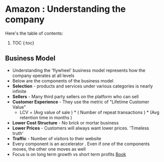 # Amazon : Understanding the company

Here's the table of contents:

1. TOC
{:toc}

## Business Model 
- Understanding the 'flywheel' business model represents how the company operates at all levels 
- Below are the components of the business model 
- **Selection** - products and services under various categories is nearly infinite
- **Sellers** - Many third party sellers on the platform who can sell 
- **Customer Experience** - They use the metric of "Lifetime Customer Value"
  - LCV = (Avg value of sale ) * ( Number of repeat transactions ) * (Avg retention time in months )
- **Lower Cost Structure** - No brick or mortar business 
- **Lower Prices** - Customers will always want lower prices. 'Timeless truth'
- **Traffic** - Number of visitors to their website 
- Every component is an accelerator . Even if one of the components moves, the other one moves as well 
- Focus is on long term growth vs short term profits 
[Book](https://www.amazon.com/gp/product/B078FWZGRL/ref=dbs_a_def_rwt_bibl_vppi_i0)






